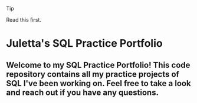 > [!TIP]
> Read this first.


# Juletta's SQL Practice Portfolio

## Welcome to my SQL Practice Portfolio! This code repository contains all my practice projects of SQL I've been working on. Feel free to take a look and reach out if you have any questions.
